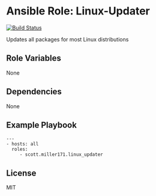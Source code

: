 # Ansible Role: Linux-Updater
[![Build Status](https://travis-ci.org/smiller171/ansible-linux-updates.svg)](https://travis-ci.org/smiller171/ansible-linux-updates)

Updates all packages for most Linux distributions

## Role Variables
None

## Dependencies
None

## Example Playbook
    ---
    - hosts: all
      roles:
         - scott.miller171.linux_updater

## License
MIT
